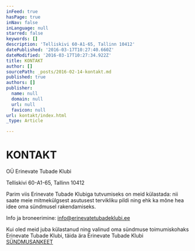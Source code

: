 ```yaml
---
inFeed: true
hasPage: true
inNav: false
inLanguage: null
starred: false
keywords: []
description: 'Telliskivi 60-A1-65, Tallinn 10412'
datePublished: '2016-03-17T10:27:40.660Z'
dateModified: '2016-03-17T10:27:34.922Z'
title: KONTAKT
author: []
sourcePath: _posts/2016-02-14-kontakt.md
published: true
authors: []
publisher:
  name: null
  domain: null
  url: null
  favicon: null
url: kontakt/index.html
_type: Article

---
```

# KONTAKT

OÜ Erinevate Tubade Klubi

Telliskivi 60-A1-65, Tallinn 10412

Parim viis Erinevate Tubade Klubiga tutvumiseks on meid külastada: nii saate meie mitmekülgsest asutusest tervikliku pildi ning ehk ka mõne hea idee oma sündmusel rakendamiseks.

Info ja broneerimine: info@erinevatetubadeklubi.ee

Kui oled meid juba külastanud ning valinud oma sündmuse toimumiskohaks Erinevate Tubade Klubi, täida ära Erinevate Tubade Klubi  [SÜNDMUSANKEET][0]

[0]: http://www.123contactform.com/form-1810156/ETK-Paering